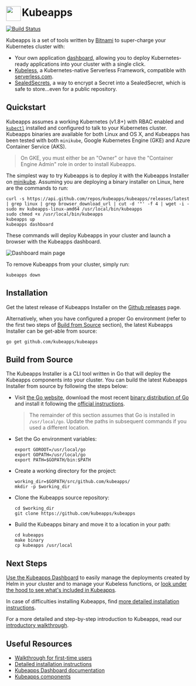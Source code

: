 # <img src="./img/logo.png" width="40" align="left"> Kubeapps

[![Build Status](https://travis-ci.org/kubeapps/kubeapps.svg?branch=master)](https://travis-ci.org/kubeapps/kubeapps)

Kubeapps is a set of tools written by [Bitnami](https://bitnami.com) to super-charge your Kubernetes cluster with:
 * Your own application [dashboard](https://kubeapps.com/), allowing you to deploy Kubernetes-ready applications into your cluster with a single click.
 * [Kubeless](http://kubeless.io/), a Kubernetes-native Serverless Framework, compatible with [serverless.com](https://serverless.com).
 * [SealedSecrets](https://github.com/bitnami/sealed-secrets), a way to encrypt a Secret into a SealedSecret, which is safe to store...even for a public repository.

## Quickstart

Kubeapps assumes a working Kubernetes (v1.8+) with RBAC enabled and [`kubectl`](https://kubernetes.io/docs/tasks/tools/install-kubectl/) installed and configured to talk to your Kubernetes cluster. Kubeapps binaries are available for both Linux and OS X, and Kubeapps has been tested with both `minikube`, Google Kubernetes Engine (GKE) and Azure Container Service (AKS).

> On GKE, you must either be an "Owner" or have the "Container Engine Admin" role in order to install Kubeapps.

The simplest way to try Kubeapps is to deploy it with the Kubeapps Installer on [minikube](https://github.com/kubernetes/minikube). Assuming you are deploying a binary installer on Linux, here are the commands to run:

```
curl -s https://api.github.com/repos/kubeapps/kubeapps/releases/latest | grep linux | grep browser_download_url | cut -d '"' -f 4 | wget -i -
sudo mv kubeapps-linux-amd64 /usr/local/bin/kubeapps
sudo chmod +x /usr/local/bin/kubeapps
kubeapps up
kubeapps dashboard
```

These commands will deploy Kubeapps in your cluster and launch a browser with the Kubeapps dashboard.

![Dashboard main page](img/dashboard-home.png)

To remove Kubeapps from your cluster, simply run:

```
kubeapps down
```

## Installation

Get the latest release of Kubeapps Installer on the [Github releases](https://github.com/kubeapps/kubeapps/releases) page.

Alternatively, when you have configured a proper Go environment (refer to the first two steps of [Build from Source](#build-from-source) section), the latest Kubeapps Installer can be get-able from source:

```
go get github.com/kubeapps/kubeapps
```

## Build from Source

The Kubeapps Installer is a CLI tool written in Go that will deploy the Kubeapps components into your cluster.
You can build the latest Kubeapps Installer from source by following the steps below:

* Visit [the Go website](https://golang.org), download the most recent [binary distribution of Go](https://golang.org/dl/) and install it following the [official instructions](https://golang.org/doc/install).

  > The remainder of this section assumes that Go is installed in `/usr/local/go`. Update the paths in subsequent commands if you used a different location.

* Set the Go environment variables:

  ```
  export GOROOT=/usr/local/go
  export GOPATH=/usr/local/go
  export PATH=$GOPATH/bin:$PATH
  ```

* Create a working directory for the project:

  ```
  working_dir=$GOPATH/src/github.com/kubeapps/
  mkdir -p $working_dir
  ```

* Clone the Kubeapps source repository:

  ```
  cd $working_dir
  git clone https://github.com/kubeapps/kubeapps
  ```

* Build the Kubeapps binary and move it to a location in your path:

  ```
  cd kubeapps
  make binary
  cp kubeapps /usr/local
  ```

## Next Steps

[Use the Kubeapps Dashboard](docs/dashboard.md) to easily manage the deployments created by Helm in your cluster and to manage your Kubeless functions, or [look under the hood to see what's included in Kubeapps](docs/components.md).

In case of difficulties installing Kubeapps, find [more detailed installation instructions](docs/install.md).

For a more detailed and step-by-step introduction to Kubeapps, read our [introductory walkthrough](docs/getting-started.md).

## Useful Resources

* [Walkthrough for first-time users](docs/getting-started.md)
* [Detailed installation instructions](docs/install.md)
* [Kubeapps Dashboard documentation](docs/dashboard.md)
* [Kubeapps components](docs/components.md)
